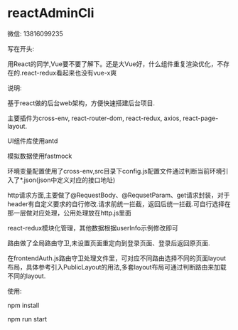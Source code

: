 # reactAdminCli

微信: 13816099235

写在开头:

用React的同学,Vue要不要了解下。还是大Vue好，什么组件重复渲染优化，不存在的.react-redux看起来也没有vue-x爽

说明:

基于react做的后台web架构，方便快速搭建后台项目.

主要插件为cross-env, react-router-dom, react-redux, axios, react-page-layout.

UI组件库使用antd

模拟数据使用fastmock

环境变量配置使用了cross-env,src目录下config.js配置文件通过判断当前环境引入了*.json(json中定义对应的接口地址)

http请求方面,主要做了@RequestBody、@RequsetParam、get请求封装，对于header有自定义要求的自行修改.请求前统一拦截，返回后统一拦截.可自行选择在那一层做对应处理，公用处理放在http.js里面

react-redux模块化管理，其他数据根据userInfo示例修改即可

路由做了全局路由守卫,未设置页面重定向到登录页面、登录后返回原页面.

在frontendAuth.js路由守卫处理文件里，可对应不同路由选择不同的页面layout布局，具体参考引入PublicLayout的用法,多套layout布局可通过判断路由来加载不同的layout.

使用:

npm install

npm run start




